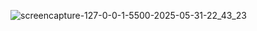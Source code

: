 
![screencapture-127-0-0-1-5500-2025-05-31-22_43_23](https://github.com/user-attachments/assets/8031dbb7-227d-46a6-a77c-d3771f85262f)

